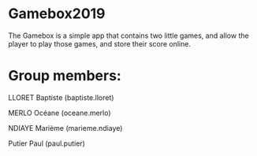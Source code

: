 # Gamebox2019

The Gamebox is a simple app that contains two little games, and allow the player to play those games, and store their
score online.

# Group members:

LLORET Baptiste (baptiste.lloret)

MERLO Océane (oceane.merlo)

NDIAYE Marième (marieme.ndiaye)

Putier Paul (paul.putier)

